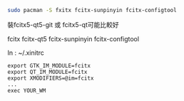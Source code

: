 ```bash
sudo pacman -S fxitx fcitx-sunpinyin fcitx-configtool
```
裝fcitx5-qt5-git 或 fcitx5-qt可能比較好

fcitx fcitx-qt5 fcitx-sunpinyin fcitx-configtool

In : ~/.xinitrc
```
export GTK_IM_MODULE=fcitx
export QT_IM_MODULE=fcitx
export XMODIFIERS=@im=fcitx
...
exec YOUR_WM
```